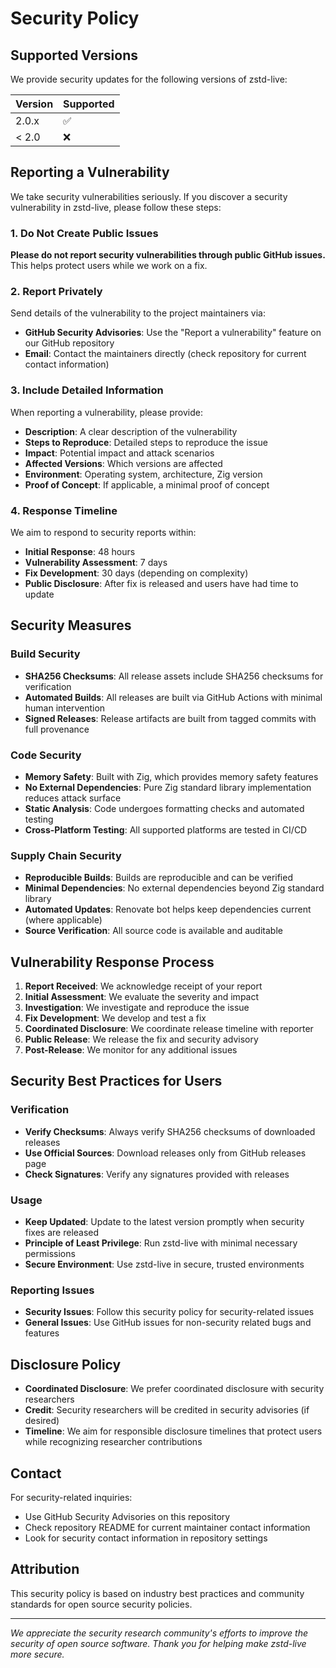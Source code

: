 # Security Policy

## Supported Versions

We provide security updates for the following versions of zstd-live:

| Version | Supported          |
| ------- | ------------------ |
| 2.0.x   | :white_check_mark: |
| < 2.0   | :x:                |

## Reporting a Vulnerability

We take security vulnerabilities seriously. If you discover a security vulnerability in zstd-live, please follow these steps:

### 1. Do Not Create Public Issues

**Please do not report security vulnerabilities through public GitHub issues.** This helps protect users while we work on a fix.

### 2. Report Privately

Send details of the vulnerability to the project maintainers via:

- **GitHub Security Advisories**: Use the "Report a vulnerability" feature on our GitHub repository
- **Email**: Contact the maintainers directly (check repository for current contact information)

### 3. Include Detailed Information

When reporting a vulnerability, please provide:

- **Description**: A clear description of the vulnerability
- **Steps to Reproduce**: Detailed steps to reproduce the issue
- **Impact**: Potential impact and attack scenarios
- **Affected Versions**: Which versions are affected
- **Environment**: Operating system, architecture, Zig version
- **Proof of Concept**: If applicable, a minimal proof of concept

### 4. Response Timeline

We aim to respond to security reports within:

- **Initial Response**: 48 hours
- **Vulnerability Assessment**: 7 days
- **Fix Development**: 30 days (depending on complexity)
- **Public Disclosure**: After fix is released and users have had time to update

## Security Measures

### Build Security

- **SHA256 Checksums**: All release assets include SHA256 checksums for verification
- **Automated Builds**: All releases are built via GitHub Actions with minimal human intervention
- **Signed Releases**: Release artifacts are built from tagged commits with full provenance

### Code Security

- **Memory Safety**: Built with Zig, which provides memory safety features
- **No External Dependencies**: Pure Zig standard library implementation reduces attack surface
- **Static Analysis**: Code undergoes formatting checks and automated testing
- **Cross-Platform Testing**: All supported platforms are tested in CI/CD

### Supply Chain Security

- **Reproducible Builds**: Builds are reproducible and can be verified
- **Minimal Dependencies**: No external dependencies beyond Zig standard library
- **Automated Updates**: Renovate bot helps keep dependencies current (where applicable)
- **Source Verification**: All source code is available and auditable

## Vulnerability Response Process

1. **Report Received**: We acknowledge receipt of your report
2. **Initial Assessment**: We evaluate the severity and impact
3. **Investigation**: We investigate and reproduce the issue
4. **Fix Development**: We develop and test a fix
5. **Coordinated Disclosure**: We coordinate release timeline with reporter
6. **Public Release**: We release the fix and security advisory
7. **Post-Release**: We monitor for any additional issues

## Security Best Practices for Users

### Verification

- **Verify Checksums**: Always verify SHA256 checksums of downloaded releases
- **Use Official Sources**: Download releases only from GitHub releases page
- **Check Signatures**: Verify any signatures provided with releases

### Usage

- **Keep Updated**: Update to the latest version promptly when security fixes are released
- **Principle of Least Privilege**: Run zstd-live with minimal necessary permissions
- **Secure Environment**: Use zstd-live in secure, trusted environments

### Reporting Issues

- **Security Issues**: Follow this security policy for security-related issues
- **General Issues**: Use GitHub issues for non-security related bugs and features

## Disclosure Policy

- **Coordinated Disclosure**: We prefer coordinated disclosure with security researchers
- **Credit**: Security researchers will be credited in security advisories (if desired)
- **Timeline**: We aim for responsible disclosure timelines that protect users while recognizing researcher contributions

## Contact

For security-related inquiries:

- Use GitHub Security Advisories on this repository
- Check repository README for current maintainer contact information
- Look for security contact information in repository settings

## Attribution

This security policy is based on industry best practices and community standards for open source security policies.

---

*We appreciate the security research community's efforts to improve the security of open source software. Thank you for helping make zstd-live more secure.*
